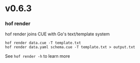 # v0.6.3

### hof render

hof render joins CUE with Go's text/template system

```
hof render data.cue -T template.txt
hof render data.yaml schema.cue -T template.txt > output.txt
```

See `hof render -h` to learn more

